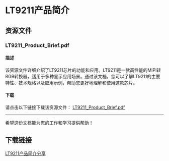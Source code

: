 # LT9211产品简介

## 资源文件

### LT9211_Product_Brief.pdf

#### 描述
该资源文件详细介绍了LT9211芯片的功能和应用。LT9211是一款高性能的MIPI转RGB转换器，适用于多种显示应用场景。通过该文档，您可以了解LT9211的主要特性、技术规格以及应用示例，帮助您更好地理解和使用这款芯片。

#### 下载
请点击以下链接下载该资源文件：
[LT9211_Product_Brief.pdf](./LT9211_Product_Brief.pdf)

---

希望这份文档能为您的工作和学习提供帮助！

## 下载链接

[LT9211产品简介分享](https://pan.quark.cn/s/d5e6eb86e62a)